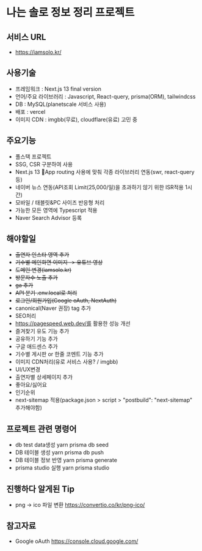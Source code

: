 # 나는 솔로 정보 정리 프로젝트

## 서비스 URL

- https://iamsolo.kr/

## 사용기술

- 프레임워크 : Next.js 13 final version
- 언어/주요 라이브러리 : Javascript, React-query, prisma(ORM), tailwindcss
- DB : MySQL(planetscale 서비스 사용)
- 배포 : vercel
- 이미지 CDN : imgbb(무료), cloudflare(유료) 고민 중

## 주요기능

- 풀스택 프로젝트
- SSG, CSR 구분하여 사용
- Next.js 13 App routing 사용에 맞춰 각종 라이브러리 연동(swr, react-query 등)
- 네이버 뉴스 연동(API조회 Limit(25,000/일)을 초과하기 않기 위한 ISR적용 1시간)
- 모바일 / 태블릿&PC 사이즈 반응형 처리
- 가능한 모든 영역에 Typescript 적용
- Naver Search Advisor 등록

## 해야할일

- ~~출연자 인스타 영역 추가~~
- ~~기수별 메인화면 이미지 -> 유튜브 영상~~
- ~~도메인 변경(iamsolo.kr)~~
- ~~방문자수 노출 추가~~
- ~~ga 추가~~
- ~~API 분기 .env.local로 처리~~
- ~~로그인/회원가입(Google oAuth, NextAuth)~~
- canonical(Naver 권장) tag 추가
- SEO처리
- https://pagespeed.web.dev/를 활용한 성능 개선
- 즐겨찾기 유도 기능 추가
- 공유하기 기능 추가
- 구글 애드센스 추가
- 기수별 게시판 or 한줄 코멘트 기능 추가
- 이미지 CDN처리(유로 서비스 사용? / imgbb)
- UI/UX변경
- 출연자별 상세페이지 추가
- 좋아요/싫어요
- 인기순위
- next-sitemap 적용(package.json > script > "postbuild": "next-sitemap" 추가해야함)

## 프로젝트 관련 명령어

- db test data생성
  yarn prisma db seed
- DB 테이블 생성
  yarn prisma db push
- DB 테이블 정보 반영
  yarn prisma generate
- prisma studio 실행
  yarn prisma studio

## 진행하다 알게된 Tip

- png -> ico 파일 변환
  https://convertio.co/kr/png-ico/

## 참고자료

- Google oAuth
  https://console.cloud.google.com/
